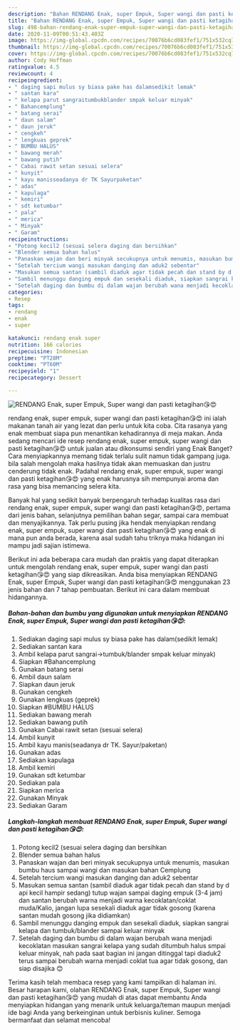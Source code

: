 ```yaml
---
description: "Bahan RENDANG Enak, super Empuk, Super wangi dan pasti ketagihan😘😍 | Langkah Membuat RENDANG Enak, super Empuk, Super wangi dan pasti ketagihan😘😍 Yang Enak Dan Lezat"
title: "Bahan RENDANG Enak, super Empuk, Super wangi dan pasti ketagihan😘😍 | Langkah Membuat RENDANG Enak, super Empuk, Super wangi dan pasti ketagihan😘😍 Yang Enak Dan Lezat"
slug: 498-bahan-rendang-enak-super-empuk-super-wangi-dan-pasti-ketagihan-langkah-membuat-rendang-enak-super-empuk-super-wangi-dan-pasti-ketagihan-yang-enak-dan-lezat
date: 2020-11-09T00:51:43.403Z
image: https://img-global.cpcdn.com/recipes/70076b6cd083fef1/751x532cq70/rendang-enak-super-empuk-super-wangi-dan-pasti-ketagihan😘😍-foto-resep-utama.jpg
thumbnail: https://img-global.cpcdn.com/recipes/70076b6cd083fef1/751x532cq70/rendang-enak-super-empuk-super-wangi-dan-pasti-ketagihan😘😍-foto-resep-utama.jpg
cover: https://img-global.cpcdn.com/recipes/70076b6cd083fef1/751x532cq70/rendang-enak-super-empuk-super-wangi-dan-pasti-ketagihan😘😍-foto-resep-utama.jpg
author: Cody Hoffman
ratingvalue: 4.5
reviewcount: 4
recipeingredient:
- " daging sapi mulus sy biasa pake has dalamsedikit lemak"
- " santan kara"
- " kelapa parut sangraitumbukblander smpak keluar minyak"
- " Bahancemplung"
- " batang serai"
- " daun salam"
- " daun jeruk"
- " cengkeh"
- " lengkuas geprek"
- " BUMBU HALUS"
- " bawang merah"
- " bawang putih"
- " Cabai rawit setan sesuai selera"
- " kunyit"
- " kayu manisseadanya dr TK Sayurpaketan"
- " adas"
- " kapulaga"
- " kemiri"
- " sdt ketumbar"
- " pala"
- " merica"
- " Minyak"
- " Garam"
recipeinstructions:
- "Potong kecil2 (sesuai selera daging dan bersihkan"
- "Blender semua bahan halus"
- "Panaskan wajan dan beri minyak secukupnya untuk menumis, masukan bumbu haus sampai wangi dan masukan bahan Cemplung"
- "Setelah tercium wangi masukan danging dan aduk2 sebentar"
- "Masukan semua santan (sambil diaduk agar tidak pecah dan stand by d api kecil hampir sedang) tutup wajan sampai daging empuk (3-4 jam) dan santan berubah warna menjadi warna kecoklatan/coklat muda/Kalio, jangan lupa sesekali diaduk agar tidak gosong (karena santan mudah gosong jika didiamkan)"
- "Sambil menunggu danging empuk dan sesekali diaduk, siapkan sangrai kelapa dan tumbuk/blander sampai keluar minyak"
- "Setelah daging dan bumbu di dalam wajan berubah wana menjadi kecoklatan masukan sangrai kelapa yang sudah ditumbuh halus smpai keluar minyak, nah pada saat bagian ini jangan ditinggal tapi diaduk2 terus sampai berubah warna menjadi coklat tua agar tidak gosong, dan siap disajika 😊"
categories:
- Resep
tags:
- rendang
- enak
- super

katakunci: rendang enak super 
nutrition: 166 calories
recipecuisine: Indonesian
preptime: "PT28M"
cooktime: "PT60M"
recipeyield: "1"
recipecategory: Dessert

---
```



![RENDANG Enak, super Empuk, Super wangi dan pasti ketagihan😘😍](https://img-global.cpcdn.com/recipes/70076b6cd083fef1/751x532cq70/rendang-enak-super-empuk-super-wangi-dan-pasti-ketagihan😘😍-foto-resep-utama.jpg)


rendang enak, super empuk, super wangi dan pasti ketagihan😘😍 ini ialah makanan tanah air yang lezat dan perlu untuk kita coba. Cita rasanya yang enak membuat siapa pun menantikan kehadirannya di meja makan.
Anda sedang mencari ide resep rendang enak, super empuk, super wangi dan pasti ketagihan😘😍 untuk jualan atau dikonsumsi sendiri yang Enak Banget? Cara menyiapkannya memang tidak terlalu sulit namun tidak gampang juga. bila salah mengolah maka hasilnya tidak akan memuaskan dan justru cenderung tidak enak. Padahal rendang enak, super empuk, super wangi dan pasti ketagihan😘😍 yang enak harusnya sih mempunyai aroma dan rasa yang bisa memancing selera kita.

Banyak hal yang sedikit banyak berpengaruh terhadap kualitas rasa dari rendang enak, super empuk, super wangi dan pasti ketagihan😘😍, pertama dari jenis bahan, selanjutnya pemilihan bahan segar, sampai cara membuat dan menyajikannya. Tak perlu pusing jika hendak menyiapkan rendang enak, super empuk, super wangi dan pasti ketagihan😘😍 yang enak di mana pun anda berada, karena asal sudah tahu triknya maka hidangan ini mampu jadi sajian istimewa.




Berikut ini ada beberapa cara mudah dan praktis yang dapat diterapkan untuk mengolah rendang enak, super empuk, super wangi dan pasti ketagihan😘😍 yang siap dikreasikan. Anda bisa menyiapkan RENDANG Enak, super Empuk, Super wangi dan pasti ketagihan😘😍 menggunakan 23 jenis bahan dan 7 tahap pembuatan. Berikut ini cara dalam membuat hidangannya.

<!--inarticleads1-->

##### Bahan-bahan dan bumbu yang digunakan untuk menyiapkan RENDANG Enak, super Empuk, Super wangi dan pasti ketagihan😘😍:

1. Sediakan  daging sapi mulus sy biasa pake has dalam(sedikit lemak)
1. Sediakan  santan kara
1. Ambil  kelapa parut sangrai-&gt;tumbuk/blander smpak keluar minyak)
1. Siapkan  #Bahancemplung
1. Gunakan  batang serai
1. Ambil  daun salam
1. Siapkan  daun jeruk
1. Gunakan  cengkeh
1. Gunakan  lengkuas (geprek)
1. Siapkan  #BUMBU HALUS
1. Sediakan  bawang merah
1. Sediakan  bawang putih
1. Gunakan  Cabai rawit setan (sesuai selera)
1. Ambil  kunyit
1. Ambil  kayu manis(seadanya dr TK. Sayur/paketan)
1. Gunakan  adas
1. Sediakan  kapulaga
1. Ambil  kemiri
1. Gunakan  sdt ketumbar
1. Sediakan  pala
1. Siapkan  merica
1. Gunakan  Minyak
1. Sediakan  Garam




<!--inarticleads2-->

##### Langkah-langkah membuat RENDANG Enak, super Empuk, Super wangi dan pasti ketagihan😘😍:

1. Potong kecil2 (sesuai selera daging dan bersihkan
1. Blender semua bahan halus
1. Panaskan wajan dan beri minyak secukupnya untuk menumis, masukan bumbu haus sampai wangi dan masukan bahan Cemplung
1. Setelah tercium wangi masukan danging dan aduk2 sebentar
1. Masukan semua santan (sambil diaduk agar tidak pecah dan stand by d api kecil hampir sedang) tutup wajan sampai daging empuk (3-4 jam) dan santan berubah warna menjadi warna kecoklatan/coklat muda/Kalio, jangan lupa sesekali diaduk agar tidak gosong (karena santan mudah gosong jika didiamkan)
1. Sambil menunggu danging empuk dan sesekali diaduk, siapkan sangrai kelapa dan tumbuk/blander sampai keluar minyak
1. Setelah daging dan bumbu di dalam wajan berubah wana menjadi kecoklatan masukan sangrai kelapa yang sudah ditumbuh halus smpai keluar minyak, nah pada saat bagian ini jangan ditinggal tapi diaduk2 terus sampai berubah warna menjadi coklat tua agar tidak gosong, dan siap disajika 😊




Terima kasih telah membaca resep yang kami tampilkan di halaman ini. Besar harapan kami, olahan RENDANG Enak, super Empuk, Super wangi dan pasti ketagihan😘😍 yang mudah di atas dapat membantu Anda menyiapkan hidangan yang menarik untuk keluarga/teman maupun menjadi ide bagi Anda yang berkeinginan untuk berbisnis kuliner. Semoga bermanfaat dan selamat mencoba!
